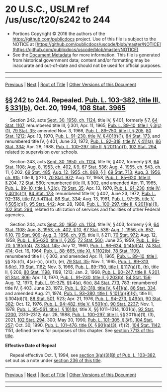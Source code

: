 ---
---

# 20 U.S.C., USLM ref /us/usc/t20/s242 to 244

* Portions Copyright © 2016 the authors of the https://github.com/publicdocs project.
  Use of this file is subject to the NOTICE at [https://github.com/publicdocs/uscode/blob/master/NOTICE](https://github.com/publicdocs/uscode/blob/master/NOTICE)
* See the [Document Metadata](././../../../../..//README.md) for more information.
  This file is generated from historical government data; content and/or formatting may be inaccurate and out-of-date and should not be used for official purposes.

----------
----------

[Previous](./../../../../..//us/usc/t20/ch13/schIV/m__us_usc_t20_ch13_schIV.md) | [Next](./../../../../..//us/usc/t20/ch13/schIV/m__us_usc_t20_s244a.md) | [Root of Title](./../../../../../) | [Other Versions of this Document](https://publicdocs.github.io/go/links?ns=uslm&ref=%2Fus%2Fusc%2Ft20%2Fs242+to+244)

## §§ 242 to 244. Repealed. [Pub. L. 103–382, title III, § 331(b)][/us/pl/103/382/s331/b], Oct. 20, 1994, [108 Stat. 3965][/us/stat/108/3965]

    Section 242, acts [Sept. 30, 1950, ch. 1124][/us/act/1950-09-30/ch1124], title IV, § 401, formerly § 7, [64 Stat. 1107][/us/stat/64/1107], renumbered title III, § 301, Apr. 11, 1965, [Pub. L. 89–10, title I, § 3(c)(1)][/us/pl/89/10/s3/c/1], [79 Stat. 35][/us/stat/79/35]; amended Nov. 3, 1966, [Pub. L. 89–750, title II, § 205][/us/pl/89/750/s205], [80 Stat. 1212][/us/stat/80/1212]; Apr. 13, 1970, [Pub. L. 91–230, title IV, § 401(f)(1)][/us/pl/91/230/s401/f/1], [84 Stat. 173][/us/stat/84/173], and renumbered title IV, § 401, June 23, 1972, [Pub. L. 92–318, title IV, § 411(a)][/us/pl/92/318/s411/a], [86 Stat. 334][/us/stat/86/334]; Apr. 28, 1988, [Pub. L. 100–297, title II, § 2011(a)(1)][/us/pl/100/297/s2011/a/1], [102 Stat. 294][/us/stat/102/294], related to supervision over schools.

    Section 243, acts [Sept. 30, 1950, ch. 1124][/us/act/1950-09-30/ch1124], title IV, § 402, formerly § 8, [64 Stat. 1108][/us/stat/64/1108]; [Aug. 8, 1953, ch. 402, § 9][/us/act/1953-08-08/ch402/s9], [67 Stat. 536][/us/stat/67/536]; [Aug. 4, 1955, ch. 543][/us/act/1955-08-04/ch543], ch. 11, § 202, [69 Stat. 485][/us/stat/69/485]; [Aug. 12, 1955, ch. 868, § 1][/us/act/1955-08-12/ch868/s1], [69 Stat. 713][/us/stat/69/713]; [Aug. 3, 1956, ch. 915][/us/act/1956-08-03/ch915], title II, § 210, [70 Stat. 972][/us/stat/70/972]; Aug. 12, 1958, [Pub. L. 85–620, title II, § 204][/us/pl/85/620/s204], [72 Stat. 560][/us/stat/72/560]; renumbered title III, § 302, and amended Apr. 11, 1965, [Pub. L. 89–10, title I, § 3(c)][/us/pl/89/10/s3/c], [79 Stat. 35][/us/stat/79/35]; Apr. 13, 1970, [Pub. L. 91–230, title IV, § 401(c)(1)][/us/pl/91/230/s401/c/1], [84 Stat. 173][/us/stat/84/173]; renumbered title IV, § 402, June 23, 1972, [Pub. L. 92–318, title IV, § 411(a)][/us/pl/92/318/s411/a], [86 Stat. 334][/us/stat/86/334]; Aug. 13, 1981, [Pub. L. 97–35, title V, § 505(c)(1)][/us/pl/97/35/s505/c/1], [95 Stat. 442][/us/stat/95/442]; Apr. 28, 1988, [Pub. L. 100–297, title II, § 2011(a)(1)][/us/pl/100/297/s2011/a/1], [102 Stat. 294][/us/stat/102/294], related to utilization of services and facilities of other Federal agencies.

    Section 244, acts [Sept. 30, 1950, ch. 1124][/us/act/1950-09-30/ch1124], title IV, § 403, formerly § 9, [64 Stat. 1108][/us/stat/64/1108]; [Aug. 8, 1953, ch. 402, § 10][/us/act/1953-08-08/ch402/s10], [67 Stat. 536][/us/stat/67/536]; [Aug. 1, 1956, ch. 852, § 10][/us/act/1956-08-01/ch852/s10], [70 Stat. 909][/us/stat/70/909]; [Aug. 3, 1956, ch. 915][/us/act/1956-08-03/ch915], title II, § 211, [70 Stat. 972][/us/stat/70/972]; Aug. 12, 1958, [Pub. L. 85–620, title II, § 205][/us/pl/85/620/s205], [72 Stat. 560][/us/stat/72/560]; June 25, 1959, [Pub. L. 86–70, § 18(d)(4)][/us/pl/86/70/s18/d/4], [73 Stat. 145][/us/stat/73/145]; July 12, 1960, [Pub. L. 86–624, § 14(d)(4)][/us/pl/86/624/s14/d/4], [74 Stat. 414][/us/stat/74/414]; Oct. 16, 1964, [Pub. L. 88–665, title XI, § 1102(b)][/us/pl/88/665/s1102/b], [78 Stat. 1109][/us/stat/78/1109], renumbered title III, § 303, and amended Apr. 11, 1965, [Pub. L. 89–10, title I][/us/pl/89/10], §§ 3(c)(1), 4(a)–(c), (d)(1), (e), [79 Stat. 35][/us/stat/79/35]; Nov. 1, 1965, [Pub. L. 89–313, § 6(c)][/us/pl/89/313/s6/c], [79 Stat. 1162][/us/stat/79/1162]; Nov. 3, 1966, [Pub. L. 89–750, title I, § 117(a)(1)][/us/pl/89/750/s117/a/1], (b), title II, § 206, [80 Stat. 1198][/us/stat/80/1198], 1199, 1213; Jan. 2, 1968, [Pub. L. 90–247, title II, § 201][/us/pl/90/247/s201], [81 Stat. 806][/us/stat/81/806]; Apr. 13, 1970, [Pub. L. 91–230, title II, § 203(b)][/us/pl/91/230/s203/b], [84 Stat. 156][/us/stat/84/156]; Aug. 12, 1970, [Pub. L. 91–375][/us/pl/91/375], §§ 4(a), 6(o), [84 Stat. 773][/us/stat/84/773], 783; renumbered title IV, § 403, June 23, 1972, [Pub. L. 92–318, title IV, § 411(a)][/us/pl/92/318/s411/a], [86 Stat. 334][/us/stat/86/334], and amended Aug. 21, 1974, [Pub. L. 93–380, title I, § 101(a)(9)(K)][/us/pl/93/380/s101/a/9/K], title III, § 304(d)(1), [88 Stat. 501][/us/stat/88/501], 523; Apr. 21, 1976, [Pub. L. 94–273, § 49(d)][/us/pl/94/273/s49/d], [90 Stat. 382][/us/stat/90/382]; Oct. 12, 1976, [Pub. L. 94–482, title V, § 501(n)][/us/pl/94/482/s501/n], [90 Stat. 2237][/us/stat/90/2237]; Nov. 1, 1978, [Pub. L. 95–561, title I, § 101(b)][/us/pl/95/561/s101/b], title X, §§ 1011–1014, 1031(a), [92 Stat. 2200][/us/stat/92/2200], 2310–2312; Apr. 28, 1988, [Pub. L. 100–297, title II][/us/pl/100/297], §§ 2011(a)(1), (3), 2021, [102 Stat. 294][/us/stat/102/294], 300; May 30, 1990, [Pub. L. 101–305, § 3(f)][/us/pl/101/305/s3/f], [104 Stat. 257][/us/stat/104/257]; Oct. 30, 1990, [Pub. L. 101–476, title IX, § 901(a)(3)][/us/pl/101/476/s901/a/3], (f)(2), [104 Stat. 1142][/us/stat/104/1142], 1151, defined terms for purposes of this chapter. See [section 7713 of this title][/us/usc/t20/s7713].

 __Effective Date of Repeal__ 

    Repeal effective Oct. 1, 1994, see [section 3(a)(3)(B) of Pub. L. 103–382][/us/pl/103/382/s3/a/3/B], set out as a note under [section 236 of this title][/us/usc/t20/s236].

----------

[Previous](./../../../../..//us/usc/t20/ch13/schIV/m__us_usc_t20_ch13_schIV.md) | [Next](./../../../../..//us/usc/t20/ch13/schIV/m__us_usc_t20_s244a.md) | [Root of Title](./../../../../../) | [Other Versions of this Document](https://publicdocs.github.io/go/links?ns=uslm&ref=%2Fus%2Fusc%2Ft20%2Fs242+to+244)

----------
----------

[/us/pl/103/382/s331/b]: https://publicdocs.github.io/go/links?ns=uslm&ref=%2Fus%2Fpl%2F103%2F382%2Fs331%2Fb
[/us/stat/108/3965]: https://publicdocs.github.io/go/links?ns=uslm&ref=%2Fus%2Fstat%2F108%2F3965
[/us/act/1950-09-30/ch1124]: https://publicdocs.github.io/go/links?ns=uslm&ref=%2Fus%2Fact%2F1950-09-30%2Fch1124
[/us/stat/64/1107]: https://publicdocs.github.io/go/links?ns=uslm&ref=%2Fus%2Fstat%2F64%2F1107
[/us/pl/89/10/s3/c/1]: https://publicdocs.github.io/go/links?ns=uslm&ref=%2Fus%2Fpl%2F89%2F10%2Fs3%2Fc%2F1
[/us/stat/79/35]: https://publicdocs.github.io/go/links?ns=uslm&ref=%2Fus%2Fstat%2F79%2F35
[/us/pl/89/750/s205]: https://publicdocs.github.io/go/links?ns=uslm&ref=%2Fus%2Fpl%2F89%2F750%2Fs205
[/us/stat/80/1212]: https://publicdocs.github.io/go/links?ns=uslm&ref=%2Fus%2Fstat%2F80%2F1212
[/us/pl/91/230/s401/f/1]: https://publicdocs.github.io/go/links?ns=uslm&ref=%2Fus%2Fpl%2F91%2F230%2Fs401%2Ff%2F1
[/us/stat/84/173]: https://publicdocs.github.io/go/links?ns=uslm&ref=%2Fus%2Fstat%2F84%2F173
[/us/pl/92/318/s411/a]: https://publicdocs.github.io/go/links?ns=uslm&ref=%2Fus%2Fpl%2F92%2F318%2Fs411%2Fa
[/us/stat/86/334]: https://publicdocs.github.io/go/links?ns=uslm&ref=%2Fus%2Fstat%2F86%2F334
[/us/pl/100/297/s2011/a/1]: https://publicdocs.github.io/go/links?ns=uslm&ref=%2Fus%2Fpl%2F100%2F297%2Fs2011%2Fa%2F1
[/us/stat/102/294]: https://publicdocs.github.io/go/links?ns=uslm&ref=%2Fus%2Fstat%2F102%2F294
[/us/act/1950-09-30/ch1124]: https://publicdocs.github.io/go/links?ns=uslm&ref=%2Fus%2Fact%2F1950-09-30%2Fch1124
[/us/stat/64/1108]: https://publicdocs.github.io/go/links?ns=uslm&ref=%2Fus%2Fstat%2F64%2F1108
[/us/act/1953-08-08/ch402/s9]: https://publicdocs.github.io/go/links?ns=uslm&ref=%2Fus%2Fact%2F1953-08-08%2Fch402%2Fs9
[/us/stat/67/536]: https://publicdocs.github.io/go/links?ns=uslm&ref=%2Fus%2Fstat%2F67%2F536
[/us/act/1955-08-04/ch543]: https://publicdocs.github.io/go/links?ns=uslm&ref=%2Fus%2Fact%2F1955-08-04%2Fch543
[/us/stat/69/485]: https://publicdocs.github.io/go/links?ns=uslm&ref=%2Fus%2Fstat%2F69%2F485
[/us/act/1955-08-12/ch868/s1]: https://publicdocs.github.io/go/links?ns=uslm&ref=%2Fus%2Fact%2F1955-08-12%2Fch868%2Fs1
[/us/stat/69/713]: https://publicdocs.github.io/go/links?ns=uslm&ref=%2Fus%2Fstat%2F69%2F713
[/us/act/1956-08-03/ch915]: https://publicdocs.github.io/go/links?ns=uslm&ref=%2Fus%2Fact%2F1956-08-03%2Fch915
[/us/stat/70/972]: https://publicdocs.github.io/go/links?ns=uslm&ref=%2Fus%2Fstat%2F70%2F972
[/us/pl/85/620/s204]: https://publicdocs.github.io/go/links?ns=uslm&ref=%2Fus%2Fpl%2F85%2F620%2Fs204
[/us/stat/72/560]: https://publicdocs.github.io/go/links?ns=uslm&ref=%2Fus%2Fstat%2F72%2F560
[/us/pl/89/10/s3/c]: https://publicdocs.github.io/go/links?ns=uslm&ref=%2Fus%2Fpl%2F89%2F10%2Fs3%2Fc
[/us/stat/79/35]: https://publicdocs.github.io/go/links?ns=uslm&ref=%2Fus%2Fstat%2F79%2F35
[/us/pl/91/230/s401/c/1]: https://publicdocs.github.io/go/links?ns=uslm&ref=%2Fus%2Fpl%2F91%2F230%2Fs401%2Fc%2F1
[/us/stat/84/173]: https://publicdocs.github.io/go/links?ns=uslm&ref=%2Fus%2Fstat%2F84%2F173
[/us/pl/92/318/s411/a]: https://publicdocs.github.io/go/links?ns=uslm&ref=%2Fus%2Fpl%2F92%2F318%2Fs411%2Fa
[/us/stat/86/334]: https://publicdocs.github.io/go/links?ns=uslm&ref=%2Fus%2Fstat%2F86%2F334
[/us/pl/97/35/s505/c/1]: https://publicdocs.github.io/go/links?ns=uslm&ref=%2Fus%2Fpl%2F97%2F35%2Fs505%2Fc%2F1
[/us/stat/95/442]: https://publicdocs.github.io/go/links?ns=uslm&ref=%2Fus%2Fstat%2F95%2F442
[/us/pl/100/297/s2011/a/1]: https://publicdocs.github.io/go/links?ns=uslm&ref=%2Fus%2Fpl%2F100%2F297%2Fs2011%2Fa%2F1
[/us/stat/102/294]: https://publicdocs.github.io/go/links?ns=uslm&ref=%2Fus%2Fstat%2F102%2F294
[/us/act/1950-09-30/ch1124]: https://publicdocs.github.io/go/links?ns=uslm&ref=%2Fus%2Fact%2F1950-09-30%2Fch1124
[/us/stat/64/1108]: https://publicdocs.github.io/go/links?ns=uslm&ref=%2Fus%2Fstat%2F64%2F1108
[/us/act/1953-08-08/ch402/s10]: https://publicdocs.github.io/go/links?ns=uslm&ref=%2Fus%2Fact%2F1953-08-08%2Fch402%2Fs10
[/us/stat/67/536]: https://publicdocs.github.io/go/links?ns=uslm&ref=%2Fus%2Fstat%2F67%2F536
[/us/act/1956-08-01/ch852/s10]: https://publicdocs.github.io/go/links?ns=uslm&ref=%2Fus%2Fact%2F1956-08-01%2Fch852%2Fs10
[/us/stat/70/909]: https://publicdocs.github.io/go/links?ns=uslm&ref=%2Fus%2Fstat%2F70%2F909
[/us/act/1956-08-03/ch915]: https://publicdocs.github.io/go/links?ns=uslm&ref=%2Fus%2Fact%2F1956-08-03%2Fch915
[/us/stat/70/972]: https://publicdocs.github.io/go/links?ns=uslm&ref=%2Fus%2Fstat%2F70%2F972
[/us/pl/85/620/s205]: https://publicdocs.github.io/go/links?ns=uslm&ref=%2Fus%2Fpl%2F85%2F620%2Fs205
[/us/stat/72/560]: https://publicdocs.github.io/go/links?ns=uslm&ref=%2Fus%2Fstat%2F72%2F560
[/us/pl/86/70/s18/d/4]: https://publicdocs.github.io/go/links?ns=uslm&ref=%2Fus%2Fpl%2F86%2F70%2Fs18%2Fd%2F4
[/us/stat/73/145]: https://publicdocs.github.io/go/links?ns=uslm&ref=%2Fus%2Fstat%2F73%2F145
[/us/pl/86/624/s14/d/4]: https://publicdocs.github.io/go/links?ns=uslm&ref=%2Fus%2Fpl%2F86%2F624%2Fs14%2Fd%2F4
[/us/stat/74/414]: https://publicdocs.github.io/go/links?ns=uslm&ref=%2Fus%2Fstat%2F74%2F414
[/us/pl/88/665/s1102/b]: https://publicdocs.github.io/go/links?ns=uslm&ref=%2Fus%2Fpl%2F88%2F665%2Fs1102%2Fb
[/us/stat/78/1109]: https://publicdocs.github.io/go/links?ns=uslm&ref=%2Fus%2Fstat%2F78%2F1109
[/us/pl/89/10]: https://publicdocs.github.io/go/links?ns=uslm&ref=%2Fus%2Fpl%2F89%2F10
[/us/stat/79/35]: https://publicdocs.github.io/go/links?ns=uslm&ref=%2Fus%2Fstat%2F79%2F35
[/us/pl/89/313/s6/c]: https://publicdocs.github.io/go/links?ns=uslm&ref=%2Fus%2Fpl%2F89%2F313%2Fs6%2Fc
[/us/stat/79/1162]: https://publicdocs.github.io/go/links?ns=uslm&ref=%2Fus%2Fstat%2F79%2F1162
[/us/pl/89/750/s117/a/1]: https://publicdocs.github.io/go/links?ns=uslm&ref=%2Fus%2Fpl%2F89%2F750%2Fs117%2Fa%2F1
[/us/stat/80/1198]: https://publicdocs.github.io/go/links?ns=uslm&ref=%2Fus%2Fstat%2F80%2F1198
[/us/pl/90/247/s201]: https://publicdocs.github.io/go/links?ns=uslm&ref=%2Fus%2Fpl%2F90%2F247%2Fs201
[/us/stat/81/806]: https://publicdocs.github.io/go/links?ns=uslm&ref=%2Fus%2Fstat%2F81%2F806
[/us/pl/91/230/s203/b]: https://publicdocs.github.io/go/links?ns=uslm&ref=%2Fus%2Fpl%2F91%2F230%2Fs203%2Fb
[/us/stat/84/156]: https://publicdocs.github.io/go/links?ns=uslm&ref=%2Fus%2Fstat%2F84%2F156
[/us/pl/91/375]: https://publicdocs.github.io/go/links?ns=uslm&ref=%2Fus%2Fpl%2F91%2F375
[/us/stat/84/773]: https://publicdocs.github.io/go/links?ns=uslm&ref=%2Fus%2Fstat%2F84%2F773
[/us/pl/92/318/s411/a]: https://publicdocs.github.io/go/links?ns=uslm&ref=%2Fus%2Fpl%2F92%2F318%2Fs411%2Fa
[/us/stat/86/334]: https://publicdocs.github.io/go/links?ns=uslm&ref=%2Fus%2Fstat%2F86%2F334
[/us/pl/93/380/s101/a/9/K]: https://publicdocs.github.io/go/links?ns=uslm&ref=%2Fus%2Fpl%2F93%2F380%2Fs101%2Fa%2F9%2FK
[/us/stat/88/501]: https://publicdocs.github.io/go/links?ns=uslm&ref=%2Fus%2Fstat%2F88%2F501
[/us/pl/94/273/s49/d]: https://publicdocs.github.io/go/links?ns=uslm&ref=%2Fus%2Fpl%2F94%2F273%2Fs49%2Fd
[/us/stat/90/382]: https://publicdocs.github.io/go/links?ns=uslm&ref=%2Fus%2Fstat%2F90%2F382
[/us/pl/94/482/s501/n]: https://publicdocs.github.io/go/links?ns=uslm&ref=%2Fus%2Fpl%2F94%2F482%2Fs501%2Fn
[/us/stat/90/2237]: https://publicdocs.github.io/go/links?ns=uslm&ref=%2Fus%2Fstat%2F90%2F2237
[/us/pl/95/561/s101/b]: https://publicdocs.github.io/go/links?ns=uslm&ref=%2Fus%2Fpl%2F95%2F561%2Fs101%2Fb
[/us/stat/92/2200]: https://publicdocs.github.io/go/links?ns=uslm&ref=%2Fus%2Fstat%2F92%2F2200
[/us/pl/100/297]: https://publicdocs.github.io/go/links?ns=uslm&ref=%2Fus%2Fpl%2F100%2F297
[/us/stat/102/294]: https://publicdocs.github.io/go/links?ns=uslm&ref=%2Fus%2Fstat%2F102%2F294
[/us/pl/101/305/s3/f]: https://publicdocs.github.io/go/links?ns=uslm&ref=%2Fus%2Fpl%2F101%2F305%2Fs3%2Ff
[/us/stat/104/257]: https://publicdocs.github.io/go/links?ns=uslm&ref=%2Fus%2Fstat%2F104%2F257
[/us/pl/101/476/s901/a/3]: https://publicdocs.github.io/go/links?ns=uslm&ref=%2Fus%2Fpl%2F101%2F476%2Fs901%2Fa%2F3
[/us/stat/104/1142]: https://publicdocs.github.io/go/links?ns=uslm&ref=%2Fus%2Fstat%2F104%2F1142
[/us/usc/t20/s7713]: https://publicdocs.github.io/go/links?ns=uslm&ref=%2Fus%2Fusc%2Ft20%2Fs7713
[/us/pl/103/382/s3/a/3/B]: https://publicdocs.github.io/go/links?ns=uslm&ref=%2Fus%2Fpl%2F103%2F382%2Fs3%2Fa%2F3%2FB
[/us/usc/t20/s236]: https://publicdocs.github.io/go/links?ns=uslm&ref=%2Fus%2Fusc%2Ft20%2Fs236


